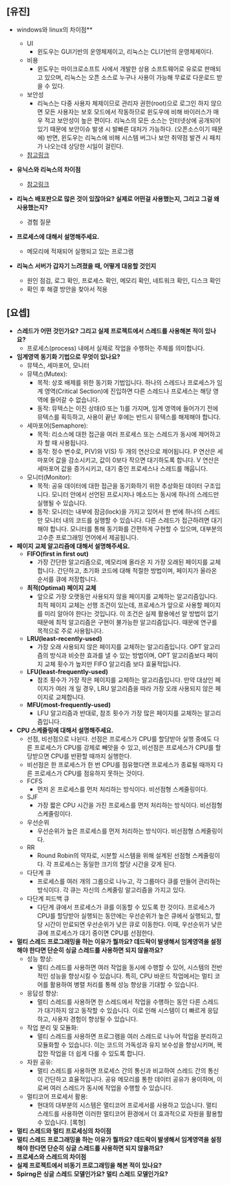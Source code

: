 ## [유진]
- windows와 linux의 차이점**
  - UI
    - 윈도우는 GUI기반의 운영체제이고, 리눅스는 CLI기반의 운영체제이다. 
  - 비용
    - 윈도우는 마이크로소프트 사에서 개발한 상용 소프트웨어로 유로로 판매되고 있으며,
      리눅스는 오픈 소스로 누구나 사용이 가능해 무료로 다운로드 받을 수 있다.
  - 보안성    
    - 리눅스는 다중 사용자 체제이므로 관리자 권한(root)으로 로그인 하지 않으면 모든 사용자는 보호 모드에서 작동하므로 윈도우에 비해 바이러스가 매우 적고 보안성이 높은 편이다.
리눅스의 모든 소스는 인터넷상에 공개되어 있기 때문에 보안이슈 발생 시 발빠른 대처가 가능하다. (오픈소스이기 때문에)
반면, 윈도우는 리눅스에 비해 시스템 버그나 보안 취약점 발견 시 패치가 나오는데 상당한 시일이 걸린다.
  - [참고링크](https://spidyweb.tistory.com/69)

- **유닉스와 리눅스의 차이점**
  - [참고링크](https://btcd.tistory.com/360)
- **리눅스 배포판으로 많은 것이 있잖아요? 실제로 어떤걸 사용했는지, 그리고 그걸 왜 사용했는지?**
  - 경험 질문
- **프로세스에 대해서 설명해주세요.**
  - 메모리에 적재되어 실행되고 있는 프로그램
- **리눅스 서버가 갑자기 느려졌을 때, 어떻게 대응할 것인지**
  - 원인 점검, 로그 확인, 프로세스 확인, 메모리 확인, 네트워크 확인, 디스크 확인
  - 확인 후 해결 방안을 찾아서 적용

## [요셉]
- **스레드가 어떤 것인가요? 그리고 실제 프로젝트에서 스레드를 사용해본 적이 있나요?**
  - 프로세스(process) 내에서 실제로 작업을 수행하는 주체를 의미합니다.
- **임계영역 동기화 기법으로 무엇이 있나요?**
    - 뮤텍스, 세마포어, 모니터
    - 뮤텍스(Mutex):
      - 목적: 상호 배제를 위한 동기화 기법입니다. 하나의 스레드나 프로세스가 임계 영역(Critical Section)에 진입하면 다른 스레드나 프로세스는 해당 영역에 들어갈 수 없습니다.
      - 동작: 뮤텍스는 이진 상태(0 또는 1)를 가지며, 임계 영역에 들어가기 전에 뮤텍스를 획득하고, 사용이 끝난 후에는 반드시 뮤텍스를 해제해야 합니다.
    - 세마포어(Semaphore):
      - 목적: 리소스에 대한 접근을 여러 프로세스 또는 스레드가 동시에 제어하고자 할 때 사용됩니다.
      - 동작: 정수 변수로, P(V)와 V(S) 두 개의 연산으로 제어됩니다. P 연산은 세마포어 값을 감소시키고, 값이 0보다 작으면 대기하도록 합니다. V 연산은 세마포어 값을 증가시키고, 대기 중인 프로세스나 스레드를 깨웁니다. 
    - 모니터(Monitor):
      - 목적: 공유 데이터에 대한 접근을 동기화하기 위한 추상화된 데이터 구조입니다. 모니터 안에서 선언된 프로시저나 메소드는 동시에 하나의 스레드만 실행될 수 있습니다.
      - 동작: 모니터는 내부에 잠금(lock)을 가지고 있어서 한 번에 하나의 스레드만 모니터 내의 코드를 실행할 수 있습니다. 다른 스레드가 접근하려면 대기해야 합니다. 모니터를 통해 동기화를 간편하게 구현할 수 있으며, 대부분의 고수준 프로그래밍 언어에서 제공됩니다.
- **페이지 교체 알고리즘에 대해서 설명해주세요.**
  - **FIFO(first in first out)**
    - 가장 간단한 알고리즘으로, 메모리에 올라온 지 가장 오래된 페이지를 교체합니다. 간단하고, 초기화 코드에 대해 적절한 방법이며, 페이지가 올라온 순서를 큐에 저장합니다.
  - **최적(Optimal) 페이지 교체**
      - 앞으로 가장 오랫동안 사용되지 않을 페이지를 교체하는 알고리즘입니다. 최적 페이지 교체는 선행 조건이 있는데, 프로세스가 앞으로 사용할 페이지를 미리 알아야 한다는 것입니다. 이 조건은 실제 활용에선 알 방법이 없기 때문에 최적 알고리즘은 구현이 불가능한 알고리즘입니다. 때문에 연구를 목적으로 주로 사용됩니다.
  - **LRU(least-recently-used)**
      - 가장 오래 사용되지 않은 페이지를 교체하는 알고리즘입니다. OPT 알고리즘의 방식과 비슷한 효과를 낼 수 있는 방법이며, OPT 알고리즘보다 페이지 교체 횟수가 높지만 FIFO 알고리즘 보다 효율적입니다.
  - **LFU(least-frequently-used)**
      - 참조 횟수가 가장 작은 페이지를 교체하는 알고리즘입니다. 만약 대상인 페이지가 여러 개 일 경우, LRU 알고리즘을 따라 가장 오래 사용되지 않은 페이지로 교체합니다.
  - **MFU(most-frequently-used)**
      - LFU 알고리즘과 반대로, 참조 횟수가 가장 많은 페이지를 교체하는 알고리즘입니다.
- **CPU 스케줄링에 대해서 설명해주세요.**
  - 선점, 비선점으로 나뉜다. 선점은 프로세스가 CPU를 할당받아 실행 중에도 다른 프로세스가 CPU를 강제로 빼앗을 수 있고, 비선점은 프로세스가 CPU를 할당받으면 CPU를 반환할 때까지 실행한다.
  - 비선점은 한 프로세스가 한 번 CPU를 점유했다면 프로세스가 종료될 때까지 다른 프로세스가 CPU를 점유하지 못하는 것이다.
  - FCFS
    - 먼저 온 프로세스를 먼저 처리하는 방식이다. 비선점형 스케줄링이다.
  - SJF
    - 가장 짧은 CPU 시간을 가진 프로세스를 먼저 처리하는 방식이다. 비선점형 스케줄링이다.
  - 우선순위
    - 우선순위가 높은 프로세스를 먼저 처리하는 방식이다. 비선점형 스케줄링이다.
  - RR
    - Round Robin의 약자로, 시분할 시스템을 위해 설계된 선점형 스케줄링이다. 각 프로세스는 동일한 크기의 할당 시간을 갖게 된다.
  - 다단계 큐
    - 프로세스를 여러 개의 그룹으로 나누고, 각 그룹마다 큐를 만들어 관리하는 방식이다. 각 큐는 자신의 스케줄링 알고리즘을 가지고 있다.
  - 다단계 피드백 큐
    - 다단계 큐에서 프로세스가 큐를 이동할 수 있도록 한 것이다. 프로세스가 CPU를 할당받아 실행되는 동안에는 우선순위가 높은 큐에서 실행되고, 할당 시간이 만료되면 우선순위가 낮은 큐로 이동한다. 이때, 우선순위가 낮은 큐에 프로세스가 대기 중이면 CPU를 선점한다.
- **멀티 스레드 프로그래밍을 하는 이유가 뭘까요? 데드락이 발생해서 임계영역을 설정해야 한다면 단순히 싱글 스레드를 사용하면 되지 않을까요?**
  - 성능 향상:
    - 멀티 스레드를 사용하면 여러 작업을 동시에 수행할 수 있어, 시스템의 전반적인 성능을 향상시킬 수 있습니다. 특히, CPU 바운드 작업에서는 멀티 코어를 활용하여 병렬 처리를 통해 성능 향상을 기대할 수 있습니다.
  - 응답성 향상:
    - 멀티 스레드를 사용하면 한 스레드에서 작업을 수행하는 동안 다른 스레드가 대기하지 않고 동작할 수 있습니다. 이로 인해 시스템이 더 빠르게 응답하고, 사용자 경험이 향상될 수 있습니다.
  - 작업 분리 및 모듈화:
    - 멀티 스레드를 사용하면 프로그램을 여러 스레드로 나누어 작업을 분리하고 모듈화할 수 있습니다. 이는 코드의 가독성과 유지 보수성을 향상시키며, 복잡한 작업을 더 쉽게 다룰 수 있도록 합니다.
  - 자원 공유:
    - 멀티 스레드를 사용하면 프로세스 간의 통신과 비교하여 스레드 간의 통신이 간단하고 효율적입니다. 공유 메모리를 통한 데이터 공유가 용이하며, 이로써 여러 스레드가 동시에 작업을 수행할 수 있습니다.
  - 멀티코어 프로세서 활용:
    - 현대의 대부분의 시스템은 멀티코어 프로세서를 사용하고 있습니다. 멀티 스레드를 사용하면 이러한 멀티코어 환경에서 더 효과적으로 자원을 활용할 수 있습니다.
[록형]
- **멀티 스레드와 멀티 프로세싱의 차이점**
- **멀티 스레드 프로그래밍을 하는 이유가 뭘까요? 데드락이 발생해서 임계영역을 설정해야 한다면 단순히 싱글 스레드를 사용하면 되지 않을까요?**
- **프로세스와 스레드의 차이점**
- **실제 프로젝트에서 비동기 프로그래밍을 해본 적이 있나요?**
- **Spirng은 싱글 스레드 모델인가요? 멀티 스레드 모델인가요?**